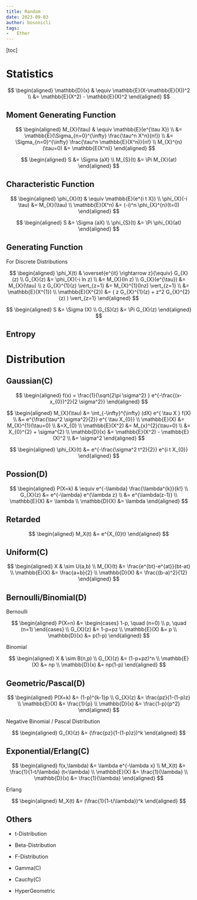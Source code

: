 ```yaml
---
title: Random
date: 2023-09-03
author: bosonicli
tags:
-   Ether
---
```


[toc]

# Statistics

$$
\begin{aligned}
    \mathbb{D}(x) & \equiv \mathbb{E}(X-\mathbb{E}(X))^2   \\
    &= \mathbb{E}(X^2) - \mathbb{E}(X)^2
\end{aligned}
$$

## Moment Generating Function

$$
\begin{aligned}
    M_{X}(\tau) & \equiv \mathbb{E}(e^{\tau X})  \\
    &= \mathbb{E}(\Sigma_{n=0}^{\infty} \frac{\tau^n X^n}{n!})    \\
    &= \Sigma_{n=0}^{\infty} \frac{\tau^n \mathbb{E}(X^n)}{n!}    \\
    M_{X}^{n}(\tau=0) &= \mathbb{E(X^n)}
\end{aligned}
$$

$$
\begin{aligned}
    S &= \Sigma (aX) \\
    M_{S}(t) &= \Pi M_{X}(at)
\end{aligned}
$$

## Characteristic Function

$$
\begin{aligned}
    \phi_{X}(t) & \equiv \mathbb{E}(e^{i t X})    \\
    \phi_{X}(-i \tau) &= M_{X}(\tau)   \\
    \mathbb{E}(X^n) &= (-i)^n \phi_{X}^{n}(t=0)
\end{aligned}
$$

$$
\begin{aligned}
    S &= \Sigma (aX) \\
    \phi_{S}(t) &= \Pi \phi_{X}(at)
\end{aligned}
$$

## Generating Function

For Discrete Distributions

$$
\begin{aligned}
    \phi_X(t) & \overset{e^{it} \rightarrow z}{\equiv} G_{X}(z) \\
    G_{X}(z) &= \phi_{X}(-i ln z)  \\
    &= M_{X}(ln z)  \\
    G_{X}(e^{\tau}) &= M_{X}(\tau)  \\
    z G_{X}^{1}(z) \vert_{z=1} &= M_{X}^{1}(lnz) \vert_{z=1}    \\
    &= \mathbb{E}(X^{1})    \\
    \mathbb{E}(X^{2}) &= ( z G_{X}^{1}(z) + z^2 G_{X}^{2}(z) ) \vert_{z=1}
\end{aligned}
$$

$$
\begin{aligned}
    S &= \Sigma (X) \\
    G_{S}(z) &= \Pi G_{X}(z)
\end{aligned}
$$

## Entropy

# Distribution

## Gaussian(C)

$$
\begin{aligned}
    f(x) = \frac{1}{\sqrt{2\pi \sigma^2} } e^{-\frac{(x-x_{0})^2}{2 \sigma^2}}
\end{aligned}
$$

$$
\begin{aligned}
    M_{X}(\tau) &= \int_{-\infty}^{\infty} (dX) e^{ \tau X } f(X)   \\
    &= e^{\frac{\tau^2 \sigma^2}{2}} e^{ \tau X_{0}}   \\
    \mathbb{E}(X) &= M_{X}^{1}(\tau=0) \\
    &=X_{0} \\
    \mathbb{E}(X^2) &= M_{x}^{2}(\tau=0)   \\
    &= X_{0}^{2} + \sigma^{2}   \\
    \mathbb{D}(x) &= \mathbb{E}(X^2) - \mathbb{E}(X)^2   \\
    &= \sigma^2
\end{aligned}
$$

$$
\begin{aligned}
    \phi_{X}(t) &= e^{-\frac{\sigma^2 t^2}{2}} e^{i t X_{0}}
\end{aligned}
$$

## Possion(D)

$$
\begin{aligned}
    P(X=k) & \equiv e^{-\lambda} \frac{\lambda^{k}}{k!} \\
    G_{X}(z) &= e^{-\lambda} e^{\lambda z}  \\
    &= e^{\lambda(z-1)} \\
    \mathbb{E}(X) &= \lambda    \\
    \mathbb{D}(X) &= \lambda
\end{aligned}
$$

## Retarded

$$
\begin{aligned}
    M_X(t) &= e^{X_{0}t}
\end{aligned}
$$

## Uniform(C)

$$
\begin{aligned}
    X & \sim U(a,b) \\
    M_{X}(t) &= \frac{e^{bt}-e^{at}}{bt-at} \\
    \mathbb{E}(X) &= \frac{a+b}{2}  \\
    \mathbb{D}(X) &= \frac{(b-a)^2}{12}
\end{aligned}
$$

## Bernoulli/Binomial(D)

Bernoulli

$$
\begin{aligned}
    P(X=n) &=
    \begin{cases}
        1-p,    \quad   (n=0)    \\
        p,  \quad   (n=1)
    \end{cases} \\
    G_{X}(z) &= 1-p+pz  \\
    \mathbb{E}(X) &= p  \\
    \mathbb{D}(x) &= p(1-p)
\end{aligned}
$$

Binomial

$$
\begin{aligned}
    X & \sim B(n,p) \\
    G_{X}(z) &= (1-p+pz)^n  \\
    \mathbb{E}(X) &= np  \\
    \mathbb{D}(x) &= np(1-p)
\end{aligned}
$$

## Geometric/Pascal(D)

$$
\begin{aligned}
    P(X=k) &= (1-p)^{k-1}p  \\
    G_{X}(z) &= \frac{pz}{1-(1-p)z} \\
    \mathbb{E}(X) &= \frac{1}{p}    \\
    \mathbb{D}(x) &= \frac{1-p}{p^2}
\end{aligned}
$$

Negative Binomial / Pascal Distribution

$$
\begin{aligned}
    G_{X}(z) &= (\frac{pz}{1-(1-p)z})^k
\end{aligned}
$$

## Exponential/Erlang(C)

$$
\begin{aligned}
    f(x,\lambda) &= \lambda e^{-\lambda x}   \\
    M_X(t) &= \frac{1}{1-t/\lambda} (t<\lambda) \\
    \mathbb{E}(X) &= \frac{1}{\lambda}  \\
    \mathbb{D}(x) &= \frac{1}{\lambda}
\end{aligned}
$$

Erlang

$$
\begin{aligned}
    M_X(t) &= (\frac{1}{1-t/\lambda})^k
\end{aligned}
$$

## Others

+   t-Distribution

+   Beta-Distribution

+   F-Distribution

+   Gamma(C)

+   Cauchy(C)

+   HyperGeometric
